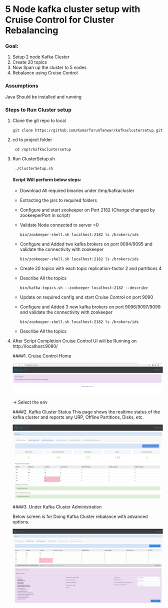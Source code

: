 
# 5 Node kafka cluster setup with Cruise Control for Cluster Rebalancing 

### Goal: 
1. Setup 2 node Kafka Cluster
2. Create 20 topics
3. Now Span up the cluster to 5 nodes
4. Rebalance using Cruise Control

### Assumptions
Java Should be installed and running

### Steps to Run Cluster setup

1. Clone the git repo to local 

       git clone https://github.com/KumarTarunTanwar/kafkaclustersetup.git

2. cd to project folder 
 
        cd /opt/kafkaclustersetup

3. Run ClusterSetup.sh

        ./ClusterSetup.sh

    #### Script Will perform below steps: 
    - Download All required binaries under /tmp/kafkacluster
    - Extracting the jars to required folders
    - Configure and start zookeeper on Port 2182 (Change changed by zookeeperPort in script)
    - Validate Node connected to server =0
            
          bin/zookeeper-shell.sh localhost:2182 ls /brokers/ids
    
    - Configure and Added two kafka brokers on port 9094/9095 and validate the connectivity with zookeeper

          bin/zookeeper-shell.sh localhost:2182 ls /brokers/ids

    - Create 20 topics with each topic replication-factor 2 and partitions 4
    - Describe All the topics 

          bin/kafka-topics.sh --zookeeper localhost:2182 --describe
  
    - Update on required config and start Cruise Control on port 9090
    - Configure and Added 3 new kafka brokers on port 9096/9097/9099 and validate the connectivity with zookeeper

          bin/zookeeper-shell.sh localhost:2182 ls /brokers/ids

    - Describe All the topics
    
    
4.  After Script Completion Cruise Control UI will be Running on http://localhost:9090/

    ####1.  Cruise Control Home
    
    ![img.png](CCHomePage.png)

    -> Select the env
    
    ####2.  Kafka Cluster Status
    This page shows the realtime status of the kafka cluster and reports any URP, Offline Partitions, Disks, etc.
        
    ![img.png](CCClusterStatus.png)

    ####3. Under Kafka Cluster Administration
    
    Below screen is for Doing Kafka Cluster rebalance with advanced options.

    ![img.png](CCrebalance.png)
